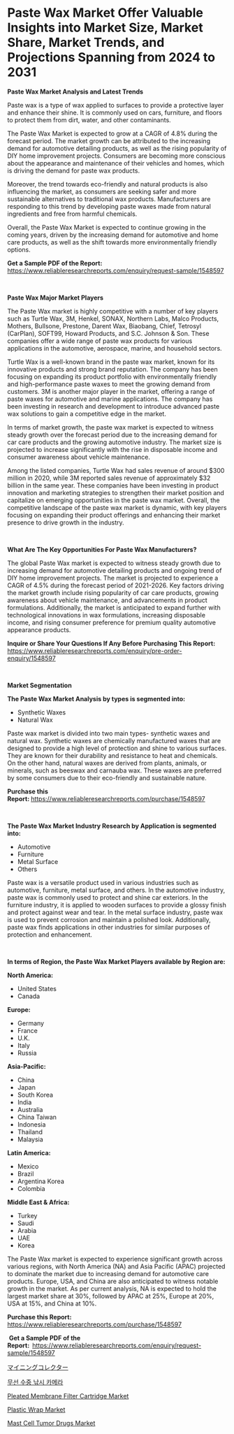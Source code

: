 <p><h1>Paste Wax Market Offer Valuable Insights into Market Size, Market Share, Market Trends, and Projections Spanning from 2024 to 2031</h1></p><p><strong>Paste Wax Market Analysis and Latest Trends</strong></p>
<p><p>Paste wax is a type of wax applied to surfaces to provide a protective layer and enhance their shine. It is commonly used on cars, furniture, and floors to protect them from dirt, water, and other contaminants.</p><p>The Paste Wax Market is expected to grow at a CAGR of 4.8% during the forecast period. The market growth can be attributed to the increasing demand for automotive detailing products, as well as the rising popularity of DIY home improvement projects. Consumers are becoming more conscious about the appearance and maintenance of their vehicles and homes, which is driving the demand for paste wax products.</p><p>Moreover, the trend towards eco-friendly and natural products is also influencing the market, as consumers are seeking safer and more sustainable alternatives to traditional wax products. Manufacturers are responding to this trend by developing paste waxes made from natural ingredients and free from harmful chemicals.</p><p>Overall, the Paste Wax Market is expected to continue growing in the coming years, driven by the increasing demand for automotive and home care products, as well as the shift towards more environmentally friendly options.</p></p>
<p><strong>Get a Sample PDF of the Report:&nbsp;</strong> <a href="https://www.reliableresearchreports.com/enquiry/request-sample/1548597">https://www.reliableresearchreports.com/enquiry/request-sample/1548597</a></p>
<p>&nbsp;</p>
<p><strong>Paste Wax Major Market Players</strong></p>
<p><p>The Paste Wax market is highly competitive with a number of key players such as Turtle Wax, 3M, Henkel, SONAX, Northern Labs, Malco Products, Mothers, Bullsone, Prestone, Darent Wax, Biaobang, Chief, Tetrosyl (CarPlan), SOFT99, Howard Products, and S.C. Johnson & Son. These companies offer a wide range of paste wax products for various applications in the automotive, aerospace, marine, and household sectors.</p><p>Turtle Wax is a well-known brand in the paste wax market, known for its innovative products and strong brand reputation. The company has been focusing on expanding its product portfolio with environmentally friendly and high-performance paste waxes to meet the growing demand from customers. 3M is another major player in the market, offering a range of paste waxes for automotive and marine applications. The company has been investing in research and development to introduce advanced paste wax solutions to gain a competitive edge in the market.</p><p>In terms of market growth, the paste wax market is expected to witness steady growth over the forecast period due to the increasing demand for car care products and the growing automotive industry. The market size is projected to increase significantly with the rise in disposable income and consumer awareness about vehicle maintenance.</p><p>Among the listed companies, Turtle Wax had sales revenue of around $300 million in 2020, while 3M reported sales revenue of approximately $32 billion in the same year. These companies have been investing in product innovation and marketing strategies to strengthen their market position and capitalize on emerging opportunities in the paste wax market. Overall, the competitive landscape of the paste wax market is dynamic, with key players focusing on expanding their product offerings and enhancing their market presence to drive growth in the industry.</p></p>
<p>&nbsp;</p>
<p><strong>What Are The Key Opportunities For Paste Wax Manufacturers?</strong></p>
<p><p>The global Paste Wax market is expected to witness steady growth due to increasing demand for automotive detailing products and ongoing trend of DIY home improvement projects. The market is projected to experience a CAGR of 4.5% during the forecast period of 2021-2026. Key factors driving the market growth include rising popularity of car care products, growing awareness about vehicle maintenance, and advancements in product formulations. Additionally, the market is anticipated to expand further with technological innovations in wax formulations, increasing disposable income, and rising consumer preference for premium quality automotive appearance products.</p></p>
<p><strong>Inquire or Share Your Questions If Any Before Purchasing This Report:</strong> <a href="https://www.reliableresearchreports.com/enquiry/pre-order-enquiry/1548597">https://www.reliableresearchreports.com/enquiry/pre-order-enquiry/1548597</a></p>
<p>&nbsp;</p>
<p><strong>Market Segmentation</strong></p>
<p><strong>The Paste Wax Market Analysis by types is segmented into:</strong></p>
<p><ul><li>Synthetic Waxes</li><li>Natural Wax</li></ul></p>
<p><p>Paste wax market is divided into two main types- synthetic waxes and natural wax. Synthetic waxes are chemically manufactured waxes that are designed to provide a high level of protection and shine to various surfaces. They are known for their durability and resistance to heat and chemicals. On the other hand, natural waxes are derived from plants, animals, or minerals, such as beeswax and carnauba wax. These waxes are preferred by some consumers due to their eco-friendly and sustainable nature.</p></p>
<p><strong>Purchase this Report:&nbsp;</strong><a href="https://www.reliableresearchreports.com/purchase/1548597">https://www.reliableresearchreports.com/purchase/1548597</a></p>
<p>&nbsp;</p>
<p><strong>The Paste Wax Market Industry Research by Application is segmented into:</strong></p>
<p><ul><li>Automotive</li><li>Furniture</li><li>Metal Surface</li><li>Others</li></ul></p>
<p><p>Paste wax is a versatile product used in various industries such as automotive, furniture, metal surface, and others. In the automotive industry, paste wax is commonly used to protect and shine car exteriors. In the furniture industry, it is applied to wooden surfaces to provide a glossy finish and protect against wear and tear. In the metal surface industry, paste wax is used to prevent corrosion and maintain a polished look. Additionally, paste wax finds applications in other industries for similar purposes of protection and enhancement.</p></p>
<p>&nbsp;</p>
<p><strong>In terms of Region, the Paste Wax Market Players available by Region are:</strong></p>
<p>
    <p> <strong> North America: </strong>
        <ul>
            <li>United States</li>
            <li>Canada</li>
        </ul>
        </p> 
    <p> <strong> Europe: </strong>
        <ul>
            <li>Germany</li>
            <li>France</li>
            <li>U.K.</li>
            <li>Italy</li>
            <li>Russia</li>
        </ul>
        </p> 
    <p> <strong> Asia-Pacific: </strong>
        <ul>
            <li>China</li>
            <li>Japan</li>
            <li>South Korea</li>
            <li>India</li>
            <li>Australia</li>
            <li>China Taiwan</li>
            <li>Indonesia</li>
            <li>Thailand</li>
            <li>Malaysia</li>
        </ul>
        </p> 
    <p> <strong> Latin America: </strong>
        <ul>
            <li>Mexico</li>
            <li>Brazil</li>
            <li>Argentina Korea</li>
            <li>Colombia</li>
        </ul>
        </p> 
    <p> <strong> Middle East & Africa: </strong>
        <ul>
            <li>Turkey</li>
            <li>Saudi</li>
            <li>Arabia</li>
            <li>UAE</li>
            <li>Korea</li>
        </ul>
    </p>
    </p>
<p><p>The Paste Wax market is expected to experience significant growth across various regions, with North America (NA) and Asia Pacific (APAC) projected to dominate the market due to increasing demand for automotive care products. Europe, USA, and China are also anticipated to witness notable growth in the market. As per current analysis, NA is expected to hold the largest market share at 30%, followed by APAC at 25%, Europe at 20%, USA at 15%, and China at 10%.</p></p>
<p><strong>Purchase this Report: </strong><a href="https://www.reliableresearchreports.com/purchase/1548597">https://www.reliableresearchreports.com/purchase/1548597</a></p>
<p>&nbsp;<strong>Get a Sample PDF of the Report:&nbsp;&nbsp;</strong><a href="https://www.reliableresearchreports.com/enquiry/request-sample/1548597">https://www.reliableresearchreports.com/enquiry/request-sample/1548597</a></p>
<p><strong></strong></p>
<p><p><a href="https://github.com/ihabdkwlxs948/Market-Research-Report-List-1/blob/main/7361038192861.md">マイニングコレクター</a></p><p><a href="https://medium.com/@lucianmaluan2022/%EB%AC%B4%EC%84%A0-%EC%88%98%EC%A4%91-%EB%82%9A%EC%8B%9C-%EC%B9%B4%EB%A9%94%EB%9D%BC-%EC%8B%9C%EC%9E%A5-%EB%B6%84%EC%84%9D-%EB%B0%8F-%ED%81%AC%EA%B8%B0-%EC%98%88%EC%B8%A1%EC%9D%80-2024%EB%85%84%EB%B6%80%ED%84%B0-2031%EB%85%84%EA%B9%8C%EC%A7%80%EC%9D%98-%EA%B8%B0%EA%B0%84%EC%9D%84-%EB%8C%80%EC%83%81%EC%9C%BC%EB%A1%9C-%ED%95%A9%EB%8B%88%EB%8B%A4-52c5e8f9419f">무선 수중 낚시 카메라</a></p><p><a href="https://github.com/mabutironaldo/Market-Research-Report-List-3/blob/main/pleated-membrane-filter-cartridge-market.md">Pleated Membrane Filter Cartridge Market</a></p><p><a href="https://github.com/biheemgalvinlouises6hokrh3h/Market-Research-Report-List-1/blob/main/plastic-wrap-market.md">Plastic Wrap Market</a></p><p><a href="https://issuu.com/reportprime-2/docs/mast-cell-tumor-drugs-market-size-2030.pptx">Mast Cell Tumor Drugs Market</a></p></p>